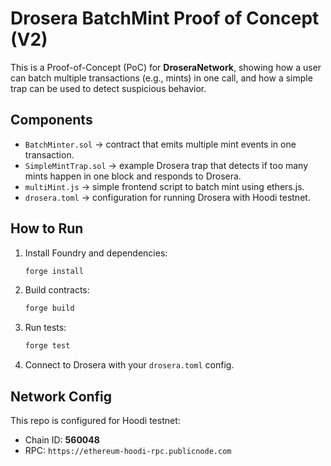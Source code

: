 # Drosera BatchMint Proof of Concept (V2)

This is a Proof-of-Concept (PoC) for **DroseraNetwork**, showing how a user can batch multiple transactions (e.g., mints) in one call, and how a simple trap can be used to detect suspicious behavior.

## Components

- `BatchMinter.sol` → contract that emits multiple mint events in one transaction.
- `SimpleMintTrap.sol` → example Drosera trap that detects if too many mints happen in one block and responds to Drosera.
- `multiMint.js` → simple frontend script to batch mint using ethers.js.
- `drosera.toml` → configuration for running Drosera with Hoodi testnet.

## How to Run

1. Install Foundry and dependencies:
   ```bash
   forge install
   ```

2. Build contracts:
   ```bash
   forge build
   ```

3. Run tests:
   ```bash
   forge test
   ```

4. Connect to Drosera with your `drosera.toml` config.

## Network Config

This repo is configured for Hoodi testnet:
- Chain ID: **560048**
- RPC: `https://ethereum-hoodi-rpc.publicnode.com`
